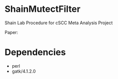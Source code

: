 # ShainMutectFilter
Shain Lab Procedure for cSCC Meta Analysis Project

Paper: 

# Dependencies
* perl
* gatk/4.1.2.0


